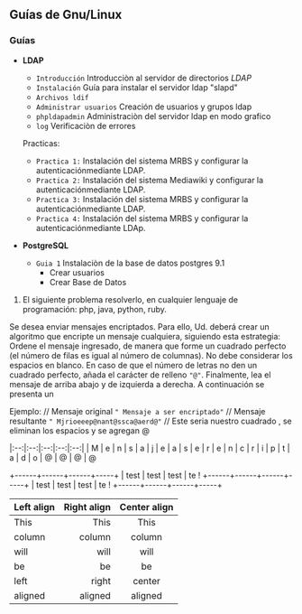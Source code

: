 ## Guías de Gnu/Linux

### Guías

  * **LDAP** 

    * ```Introducción``` Introducciòn al servidor de directorios *LDAP*
    * ```Instalación``` Guía para instalar el servidor ldap "slapd"
    * ```Archivos ldif```
    * ```Administrar usuarios``` Creación de usuarios y grupos ldap
    * ```phpldapadmin``` Administraciòn del servidor ldap en modo grafico
    * ```log``` Verificaciòn de errores
    
    Practicas:
    * ```Practica 1:``` Instalación del sistema MRBS y configurar la autenticaciónmediante LDAP.
    * ```Practica 2:``` Instalación del sistema Mediawiki y configurar la autenticaciónmediante LDAP.
    * ```Practica 3:``` Instalación del sistema MRBS y configurar la autenticaciónmediante LDAP.
    * ```Practica 4:``` Instalación del sistema MRBS y configurar la autenticaciónmediante LDAp.

  * **PostgreSQL**
  
    * ```Guia 1``` Instalaciòn de la base de datos postgres 9.1
      * Crear usuarios
      * Crear Base de Datos


1. El siguiente problema resolverlo, en cualquier lenguaje de
programación: php, java, python, ruby.

Se desea enviar mensajes encriptados. Para ello, Ud. deberá crear un
algoritmo que encripte un mensaje cualquiera, siguiendo esta estrategia:
Ordene el mensaje ingresado, de manera que forme un cuadrado perfecto
(el número de filas es igual al número de columnas). No debe considerar
los espacios en blanco.
En caso de que el número de letras no den un cuadrado perfecto, añada el
carácter de relleno ```"@"```. Finalmente, lea el mensaje de arriba abajo y de
izquierda a derecha. A
continuación se presenta un

Ejemplo:
// Mensaje original ```" Mensaje a ser encriptado"```
// Mensaje resultante ```" Mjrioeeep@nant@ssca@aerd@"```
// Este seria nuestro cuadrado , se eliminan los espacios y se agregan @

|:--:|:--:|:--:|:--:|:--:|
| M  | e  | n  | s  | a
| j  | e  | a  | s  | e
| r  | e  | n  | c  | r
| i  | p  | t  | a  | d
| o  | @  | @  | @  | @

+------+------+------+-----+
| test | test | test | te  !
+------+------+------+-----+
| test | test | test | te  !
+------+------+------+-----+

| Left align | Right align | Center align |
|:-----------|------------:|:------------:|
| This       |        This |     This     
| column     |      column |    column    
| will       |        will |     will     
| be         |          be |      be      
| left       |       right |    center    
| aligned    |     aligned |   aligned

